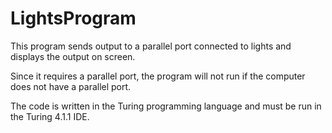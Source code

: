 # LightsProgram

This program sends output to a parallel port connected to lights and displays the output on screen.

Since it requires a parallel port, the program will not run if the computer does not have a parallel port.

The code is written in the Turing programming language and must be run in the Turing 4.1.1 IDE.
